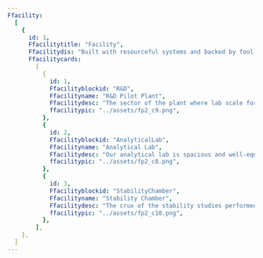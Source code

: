 ```yaml
---
Ffacility:
  [
    {
      id: 1,
      Ffacilitytitle: "Facility",
      Ffacilitydis: "Built with resourceful systems and backed by fool-proof processes. Singularly and in totality, they maintain the product quality throughout the process and contribute towards maximising the output.",
      Ffacilitycards:
        [
          {
            id: 1,
            Ffacilityblockid: "R&D",
            Ffacilityname: "R&D Pilot Plant",
            Ffacilitydesc: "The sector of the plant where lab scale formulas are transformed into a viable product. This is achieved by structuring a liable and practical procedure to manufacture the product.",
            ffacilitypic: "../assets/fp2_c9.png",
          },
          {
            id: 2,
            Ffacilityblockid: "AnalyticalLab",
            Ffacilityname: "Analytical Lab",
            Ffacilitydesc: "Our analytical lab is spacious and well-equipped with facilities. Analysts are well-trained to be capable of handling instruments such as HPLC, dissolution test apparatus, ultra-micro balance and many other sophisticated instruments. All instruments are regularly calibrated and maintained properly to be ready for use. The chemicals have a separate chemical store to keep the stocks with even amenities in the lab to keep the used chemicals.",
            ffacilitypic: "../assets/fp2_c8.png",
          },
          {
            id: 3,
            Ffacilityblockid: "StabilityChamber",
            Ffacilityname: "Stability Chamber",
            Ffacilitydesc: "The crux of the stability studies performed. This forms the cradle where various environmental conditions are artificially created to which the medicines might be exposed. They are useful in providing insights to the atmospheric conditions by accelerating the exposure and any adverse effects they may cause.",
            ffacilitypic: "../assets/fp2_c10.png",
          },
        ],
    },
  ]
---
```

